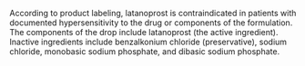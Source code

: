 According to product labeling, latanoprost is contraindicated in patients with documented hypersensitivity to the drug or components of the formulation. The components of the drop include latanoprost (the active ingredient). Inactive ingredients include benzalkonium chloride (preservative), sodium chloride, monobasic sodium phosphate, and dibasic sodium phosphate.